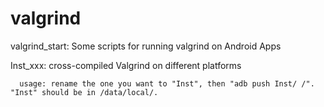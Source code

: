 # valgrind

valgrind_start: Some scripts for running valgrind on Android Apps

Inst_xxx: cross-compiled Valgrind on different platforms

      usage: rename the one you want to "Inst", then "adb push Inst/ /". "Inst" should be in /data/local/.
